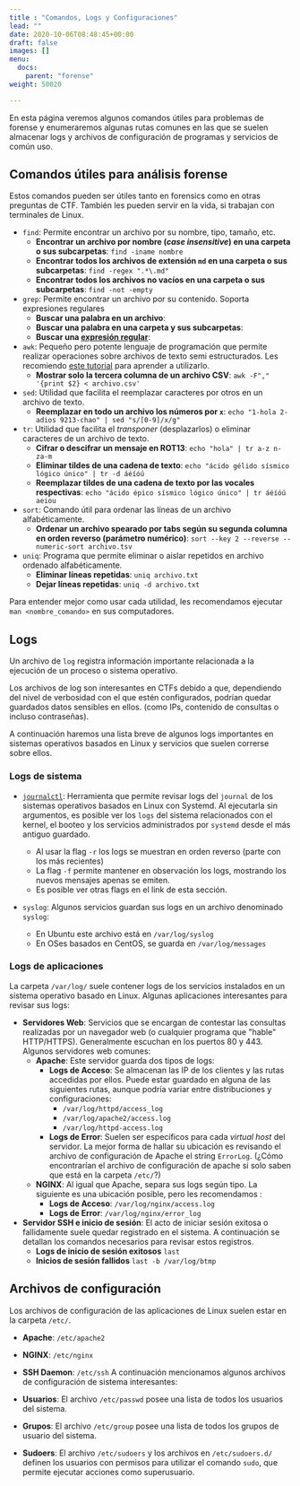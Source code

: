 ```yaml
---
title : "Comandos, Logs y Configuraciones"
lead: ""
date: 2020-10-06T08:48:45+00:00
draft: false
images: []
menu:
  docs:
    parent: "forense"
weight: 50020

---
```


En esta página veremos algunos comandos útiles para problemas de forense y enumeraremos algunas rutas comunes en las que se suelen almacenar logs y archivos de configuración de programas y servicios de común uso.

## Comandos útiles para análisis forense

Estos comandos pueden ser útiles tanto en forensics como en otras preguntas de CTF. También les pueden servir en la vida, si trabajan con terminales de Linux.

* `find`: Permite encontrar un archivo por su nombre, tipo, tamaño, etc.
  * **Encontrar un archivo por nombre (_case insensitive_) en una carpeta o sus subcarpetas**: `find -iname nombre`
  * **Encontrar todos los archivos de extensión `md` en una carpeta o sus subcarpetas**: `find -regex ".*\.md"`
  * **Encontrar todos los archivos no vacíos en una carpeta o sus subcarpetas**: `find -not -empty`
* `grep`: Permite encontrar un archivo por su contenido. Soporta expresiones regulares
  * **Buscar una palabra en un archivo**:
  * **Buscar una palabra en una carpeta y sus subcarpetas**:
  * **Buscar una [expresión regular](https://regexr.com)**: 
* `awk`: Pequeño pero potente lenguaje de programación que permite realizar operaciones sobre archivos de texto semi estructurados. Les recomiendo [este tutorial](http://www.hcs.harvard.edu/~dholland/computers/awk.html) para aprender a utilizarlo.
  * **Mostrar solo la tercera columna de un archivo CSV**: `awk -F"," '{print $2} < archivo.csv'`
* `sed`: Utilidad que facilita el reemplazar caracteres por otros en un archivo de texto.
  * **Reemplazar en todo un archivo los números por `x`**: `echo "1-hola 2-adios 9213-chao" | sed "s/[0-9]/x/g"`
* `tr`: Utilidad que facilita el _transponer_ (desplazarlos) o eliminar caracteres de un archivo de texto.
  * **Cifrar o descifrar un mensaje en ROT13**: `echo "hola" | tr a-z n-za-m`
  * **Eliminar tildes de una cadena de texto**: `echo "ácido gélido sísmico lógico único" | tr -d áéíóú`
  * **Reemplazar tildes de una cadena de texto por las vocales respectivas**: `echo "ácido épico sísmico lógico único" | tr áéíóú aeiou`
* `sort`: Comando útil para ordenar las líneas de un archivo alfabéticamente.
  * **Ordenar un archivo spearado por tabs según su segunda columna en orden reverso (parámetro numérico)**: `sort --key 2 --reverse --numeric-sort archivo.tsv`
* `uniq`: Programa que permite eliminar o aislar repetidos en archivo ordenado alfabéticamente.
  * **Eliminar líneas repetidas**: `uniq archivo.txt`
  * **Dejar líneas repetidas**: `uniq -d archivo.txt`


Para entender mejor como usar cada utilidad, les recomendamos ejecutar `man <nombre_comando>` en sus computadores.

## Logs

Un archivo de `log` registra información importante relacionada a la ejecución de un proceso o sistema operativo.

Los archivos de log son interesantes en CTFs debido a que, dependiendo del nivel de verbosidad con el que estén configurados, podrían quedar guardados datos sensibles en ellos. (como IPs, contenido de consultas o incluso contraseñas).

A continuación haremos una lista breve de algunos logs importantes en sistemas operativos basados en Linux y servicios que suelen correrse sobre ellos.

### Logs de sistema

* [`journalctl`](https://man7.org/linux/man-pages/man1/journalctl.1.html): Herramienta que permite revisar logs del `journal` de los sistemas operativos basados en Linux con Systemd. Al ejecutarla sin argumentos, es posible ver los `logs` del sistema relacionados con el kernel, el booteo y los servicios administrados por `systemd` desde el más antiguo guardado.
  * Al usar la flag `-r` los logs se muestran en orden reverso (parte con los más recientes)
  * La flag `-f` permite mantener en observación los logs, mostrando los nuevos mensajes apenas se emiten.
  * Es posible ver otras flags en el link de esta sección.

* `syslog`: Algunos servicios guardan sus logs en un archivo denominado `syslog`:
  * En Ubuntu este archivo está en `/var/log/syslog`
  * En OSes basados en CentOS, se guarda en `/var/log/messages`

### Logs de aplicaciones

La carpeta `/var/log/` suele contener logs de los servicios instalados en un sistema operativo basado en Linux. Algunas aplicaciones interesantes para revisar sus logs:

* **Servidores Web**: Servicios que se encargan de contestar las consultas realizadas por un navegador web (o cualquier programa que "hable" HTTP/HTTPS). Generalmente escuchan en los puertos 80 y 443. Algunos servidores web comunes:
  * **Apache**: Este servidor guarda dos tipos de logs:
    * **Logs de Acceso**: Se almacenan las IP de los clientes y las rutas accedidas por ellos. Puede estar guardado en alguna de las siguientes rutas, aunque podría variar entre distribuciones y configuraciones:
      * `/var/log/httpd/access_log`
      * `/var/log/apache2/access.log`
      * `/var/log/httpd-access.log`
    * **Logs de Error**: Suelen ser específicos para cada _virtual host_ del servidor.  La mejor forma de hallar su ubicación es revisando el archivo de configuración de Apache el string `ErrorLog`. (¿Cómo encontrarían el archivo de configuración de apache si solo saben que está en la carpeta `/etc/`?)
  * **NGINX**: Al igual que Apache, separa sus logs según tipo. La siguiente es una ubicación posible, pero les recomendamos :
    * **Logs de Acceso**: `/var/log/nginx/access.log`
    * **Logs de Error**: `/var/log/nginx/error_log`
* **Servidor SSH e inicio de sesión**: El acto de iniciar sesión exitosa o fallidamente suele quedar registrado en el sistema. A continuación se detallan los comandos necesarios para revisar estos registros.
  * **Logs de inicio de sesión exitosos** `last`
  * **Inicios de sesión fallidos** `last -b /var/log/btmp`

## Archivos de configuración

Los archivos de configuración de las aplicaciones de Linux suelen estar en la carpeta `/etc/`.
  * **Apache**: `/etc/apache2`
  * **NGINX**: `/etc/nginx`
  * **SSH Daemon**: `/etc/ssh`
A continuación mencionamos algunos archivos de configuración de sistema interesantes:

* **Usuarios**: El archivo `/etc/passwd` posee una lista de todos los usuarios del sistema.
* **Grupos**: El archivo `/etc/group` posee una lista de todos los grupos de usuario del sistema.
* **Sudoers**: El archivo `/etc/sudoers` y los archivos en `/etc/sudoers.d/` definen los usuarios con permisos para utilizar el comando `sudo`, que permite ejecutar acciones como superusuario. 


